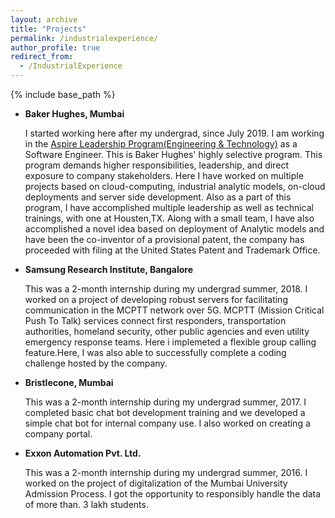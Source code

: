```yaml
---
layout: archive
title: "Projects"
permalink: /industrialexperience/
author_profile: true
redirect_from:
  - /IndustrialExperience
---
```


{% include base_path %}


* **Baker Hughes, Mumbai**

  I started working here after my undergrad, since July 2019. I am working in the [Aspire Leadership Program(Engineering & Technology)](https://careers.bakerhughes.com/global/en/aspire) as a Software Engineer. This is Baker Hughes' highly selective program. This program demands higher responsibilities, leadership, and direct exposure to company stakeholders. Here I have worked on multiple projects based on cloud-computing, industrial analytic models, on-cloud deployments and server side development. Also as a part of this program, I have accomplished multiple leadership as well as technical trainings, with one at Housten,TX. Along with a small team, I have also accomplished a novel idea based on deployment of Analytic models and have been the co-inventor of a provisional patent, the company has proceeded with filing at the United States Patent and Trademark Office.
  
* **Samsung Research Institute, Bangalore**

  This was a 2-month internship during my undergrad summer, 2018. I worked on a project of developing robust servers for facilitating communication in the MCPTT network over 5G. MCPTT (Mission Critical Push To Talk) services connect first responders, transportation authorities, homeland security, other public agencies and even utility emergency response teams. Here i implemeted a flexible group calling feature.Here, I was also able to successfully complete a coding challenge hosted by the company. 
  
* **Bristlecone, Mumbai**

  This was a 2-month internship during my undergrad summer, 2017. I completed basic chat bot development training and we developed a simple chat bot for internal company use. I also worked on creating a company portal.
  
* **Exxon Automation Pvt. Ltd.**

  This was a 2-month internship during my undergrad summer, 2016. I worked on the project of digitalization of the Mumbai University Admission Process. I got the opportunity to responsibly handle the data of more than. 3 lakh students.
